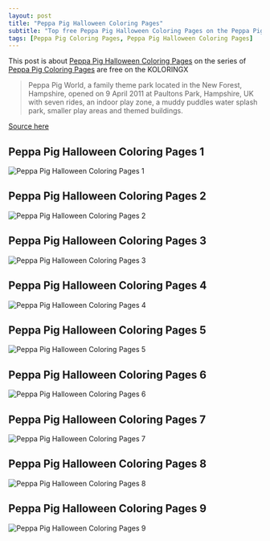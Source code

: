 ```yaml
---
layout: post
title: "Peppa Pig Halloween Coloring Pages"
subtitle: "Top free Peppa Pig Halloween Coloring Pages on the Peppa Pig Coloring Pages at Koloringx.xyz "
tags: [Peppa Pig Coloring Pages, Peppa Pig Halloween Coloring Pages]
---
```

This post is about [Peppa Pig Halloween Coloring Pages](http://koloringx.xyz/blog/Peppa-Pig-Halloween-Coloring-Pages) on the series of [Peppa Pig Coloring Pages](http://koloringx.xyz) are free on the KOLORINGX
> Peppa Pig World, a family theme park located in the New Forest, Hampshire, opened on 9 April 2011 at Paultons Park, Hampshire, UK with seven rides, an indoor play zone, a muddy puddles water splash park, smaller play areas and themed buildings.

[Source here](https://en.wikipedia.org/wiki/Peppa_Pig#Peppa_Pig:_Fun_and_Games)
## Peppa Pig Halloween Coloring Pages 1
![Peppa Pig Halloween Coloring Pages 1](http://koloringx.xyz/Coloring-Pages/PeppaPig/Peppa-Pig-Halloween-Coloring-Pages%20(1).png "Peppa Pig Halloween Coloring Pages")

<script async src="https://pagead2.googlesyndication.com/pagead/js/adsbygoogle.js"></script> <!-- Koloringx -->  <ins class="adsbygoogle"    style="display:block"    data-ad-client="ca-pub-6753140515841889"    data-ad-slot="2585677186"    data-ad-format="auto"     data-full-width-responsive="true"></ins>  <script>    (adsbygoogle = window.adsbygoogle || []).push({}); </script>

## Peppa Pig Halloween Coloring Pages 2
![Peppa Pig Halloween Coloring Pages 2](http://koloringx.xyz/Coloring-Pages/PeppaPig/Peppa-Pig-Halloween-Coloring-Pages%20(2).png "Peppa Pig Halloween Coloring Pages")
## Peppa Pig Halloween Coloring Pages 3
![Peppa Pig Halloween Coloring Pages 3](http://koloringx.xyz/Coloring-Pages/PeppaPig/Peppa-Pig-Halloween-Coloring-Pages%20(3).png "Peppa Pig Halloween Coloring Pages")
## Peppa Pig Halloween Coloring Pages 4
![Peppa Pig Halloween Coloring Pages 4](http://koloringx.xyz/Coloring-Pages/PeppaPig/Peppa-Pig-Halloween-Coloring-Pages%20(4).png "Peppa Pig Halloween Coloring Pages")
## Peppa Pig Halloween Coloring Pages 5
![Peppa Pig Halloween Coloring Pages 5](http://koloringx.xyz/Coloring-Pages/PeppaPig/Peppa-Pig-Halloween-Coloring-Pages%20(5).png "Peppa Pig Halloween Coloring Pages")

<script async src="https://pagead2.googlesyndication.com/pagead/js/adsbygoogle.js"></script> <!-- Koloringx -->  <ins class="adsbygoogle"    style="display:block"    data-ad-client="ca-pub-6753140515841889"    data-ad-slot="2585677186"    data-ad-format="auto"     data-full-width-responsive="true"></ins>  <script>    (adsbygoogle = window.adsbygoogle || []).push({}); </script>

## Peppa Pig Halloween Coloring Pages 6
![Peppa Pig Halloween Coloring Pages 6](http://koloringx.xyz/Coloring-Pages/PeppaPig/Peppa-Pig-Halloween-Coloring-Pages%20(6).png "Peppa Pig Halloween Coloring Pages")
## Peppa Pig Halloween Coloring Pages 7
![Peppa Pig Halloween Coloring Pages 7](http://koloringx.xyz/Coloring-Pages/PeppaPig/Peppa-Pig-Halloween-Coloring-Pages%20(7).png "Peppa Pig Halloween Coloring Pages")
## Peppa Pig Halloween Coloring Pages 8
![Peppa Pig Halloween Coloring Pages 8](http://koloringx.xyz/Coloring-Pages/PeppaPig/Peppa-Pig-Halloween-Coloring-Pages%20(8).png "Peppa Pig Halloween Coloring Pages")
## Peppa Pig Halloween Coloring Pages 9
![Peppa Pig Halloween Coloring Pages 9](http://koloringx.xyz/Coloring-Pages/PeppaPig/Peppa-Pig-Halloween-Coloring-Pages%20(9).png "Peppa Pig Halloween Coloring Pages")
